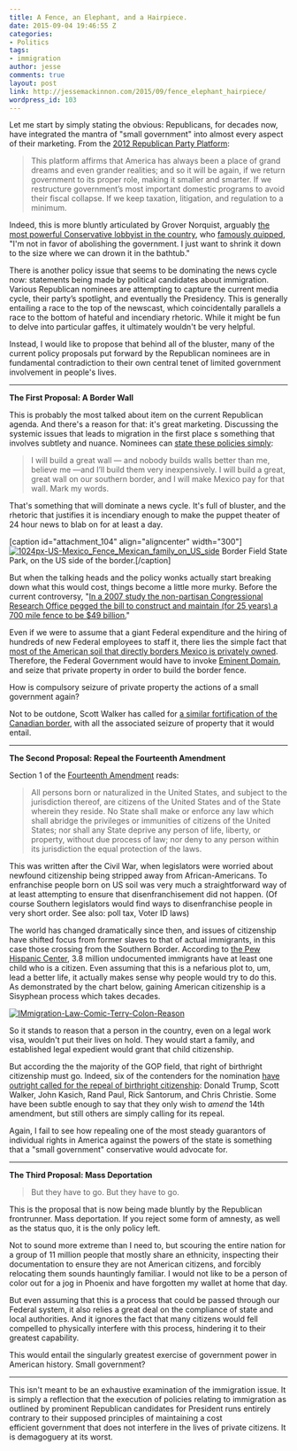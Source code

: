 ```yaml
---
title: A Fence, an Elephant, and a Hairpiece.
date: 2015-09-04 19:46:55 Z
categories:
- Politics
tags:
- immigration
author: jesse
comments: true
layout: post
link: http://jessemackinnon.com/2015/09/fence_elephant_hairpiece/
wordpress_id: 103
---
```


Let me start by simply stating the obvious: Republicans, for decades now, have integrated the mantra of "small government" into almost every aspect of their marketing. From the [2012 Republican Party Platform](https://cdn.gop.com/docs/2012GOPPlatform.pdf):


<blockquote>This platform affirms that America has always been a place of grand dreams and even grander realities; and so it will be again, if we return government to its proper role, making it smaller and smarter. If we restructure government’s most important domestic programs to avoid their fiscal collapse. If we keep taxation, litigation, and regulation to a minimum.</blockquote>


Indeed, this is more bluntly articulated by Grover Norquist, arguably [the most powerful Conservative lobbyist in the country](http://thinkprogress.org/economy/2013/02/22/1619561/chuck-grassley-grover-norquist/), who [famously quipped](http://www.nytimes.com/2012/11/20/us/politics/grover-norquist-author-of-antitax-pledge-faces-big-test.html), "I'm not in favor of abolishing the government. I just want to shrink it down to the size where we can drown it in the bathtub."

There is another policy issue that seems to be dominating the news cycle now: statements being made by political candidates about immigration. Various Republican nominees are attempting to capture the current media cycle, their party’s spotlight, and eventually the Presidency. This is generally entailing a race to the top of the newscast, which coincidentally parallels a race to the bottom of hateful and incendiary rhetoric. While it might be fun to delve into particular gaffes, it ultimately wouldn't be very helpful.

Instead, I would like to propose that behind all of the bluster, many of the current policy proposals put forward by the Republican nominees are in fundamental contradiction to their own central tenet of limited government involvement in people's lives.



* * *





**The First Proposal: A Border Wall**

This is probably the most talked about item on the current Republican agenda. And there's a reason for that: it's great marketing. Discussing the systemic issues that leads to migration in the first place s something that involves subtlety and nuance. Nominees can [state these policies simply](http://www.politico.com/story/2015/06/donald-trump-2016-announcement-10-best-lines-119066):


<blockquote>I will build a great wall — and nobody builds walls better than me, believe me —and I’ll build them very inexpensively. I will build a great, great wall on our southern border, and I will make Mexico pay for that wall. Mark my words.</blockquote>


That's something that will dominate a news cycle. It's full of bluster, and the rhetoric that justifies it is incendiary enough to make the puppet theater of 24 hour news to blab on for at least a day.

[caption id="attachment_104" align="aligncenter" width="300"][![1024px-US-Mexico_Fence_Mexican_family_on_US_side](http://jessemackinnon.com/wp-content/uploads/2015/08/1024px-US-Mexico_Fence_Mexican_family_on_US_side-300x200.jpg)](http://jessemackinnon.com/wp-content/uploads/2015/08/1024px-US-Mexico_Fence_Mexican_family_on_US_side.jpg) Border Field State Park, on the US side of the border.[/caption]

But when the talking heads and the policy wonks actually start breaking down what this would cost, things become a little more murky. Before the current controversy, "[In a 2007 study the non-partisan Congressional Research Office pegged the bill to construct and maintain (for 25 years) a 700 mile fence to be $49 billion.](http://www.forbes.com/sites/richardfinger/2013/07/18/the-border-fence-horrible-deal-at-cost-up-to-40000-per-illegal-immigrant-apprehended/)"

Even if we were to assume that a giant Federal expenditure and the hiring of hundreds of new Federal employees to staff it, there lies the simple fact that [most of the American soil that directly borders Mexico is privately owned](http://www.npr.org/templates/story/story.php?storyId=87854099). Therefore, the Federal Government would have to invoke [Eminent Domain](https://en.wikipedia.org/wiki/Eminent_domain), and seize that private property in order to build the border fence.

How is compulsory seizure of private property the actions of a small government again?

Not to be outdone, Scott Walker has called for [a similar fortification of the Canadian border](http://www.bbc.com/news/world-us-canada-34107896), with all the associated seizure of property that it would entail.



* * *





**The Second Proposal: Repeal the Fourteenth Amendment**

Section 1 of the [Fourteenth Amendment](https://www.law.cornell.edu/constitution/amendmentxiv) reads:


<blockquote>All persons born or naturalized in the United States, and subject to the jurisdiction thereof, are citizens of the United States and of the State wherein they reside. No State shall make or enforce any law which shall abridge the privileges or immunities of citizens of the United States; nor shall any State deprive any person of life, liberty, or property, without due process of law; nor deny to any person within its jurisdiction the equal protection of the laws.</blockquote>


This was written after the Civil War, when legislators were worried about newfound citizenship being stripped away from African-Americans. To enfranchise people born on US soil was very much a straightforward way of at least attempting to ensure that disenfranchisement did not happen. (Of course Southern legislators would find ways to disenfranchise people in very short order. See also: poll tax, Voter ID laws)

The world has changed dramatically since then, and issues of citizenship have shifted focus from former slaves to that of actual immigrants, in this case those crossing from the Southern Border. According to [the Pew Hispanic Center](http://www.pewhispanic.org/2009/04/14/a-portrait-of-unauthorized-immigrants-in-the-united-states/), 3.8 million undocumented immigrants have at least one child who is a citizen. Even assuming that this is a nefarious plot to, um, lead a better life, it actually makes sense why people would try to do this. As demonstrated by the chart below, gaining American citizenship is a Sisyphean process which takes decades.

[![IMmigration-Law-Comic-Terry-Colon-Reason](http://jessemackinnon.com/wp-content/uploads/2015/09/IMmigration-Law-Comic-Terry-Colon-Reason-1024x663.jpg)](http://jessemackinnon.com/wp-content/uploads/2015/09/IMmigration-Law-Comic-Terry-Colon-Reason.jpg)

So it stands to reason that a person in the country, even on a legal work visa, wouldn't put their lives on hold. They would start a family, and established legal expedient would grant that child citizenship.

But according the the majority of the GOP field, that right of birthright citizenship must go. Indeed, six of the contenders for the nomination [have outright called for the repeal of birthright citizenship](http://www.huffingtonpost.com/entry/a-good-chunk-of-gop-field-wants-to-repeal-the-14th-amendment_55d24915e4b055a6dab12015): Donald Trump, Scott Walker, John Kasich, Rand Paul, Rick Santorum, and Chris Christie. Some have been subtle enough to say that they only wish to _amend_ the 14th amendment, but still others are simply calling for its repeal.

Again, I fail to see how repealing one of the most steady guarantors of individual rights in America against the powers of the state is something that a "small government" conservative would advocate for.



* * *





**The Third Proposal: Mass Deportation**


<blockquote>But they have to go. But they have to go.</blockquote>


This is the proposal that is now being made bluntly by the Republican frontrunner. Mass deportation. If you reject some form of amnesty, as well as the status quo, it is the only policy left.

Not to sound more extreme than I need to, but scouring the entire nation for a group of 11 million people that mostly share an ethnicity, inspecting their documentation to ensure they are not American citizens, and forcibly relocating them sounds hauntingly familiar. I would not like to be a person of color out for a jog in Phoenix and have forgotten my wallet at home that day.

But even assuming that this is a process that could be passed through our Federal system, it also relies a great deal on the compliance of state and local authorities. And it ignores the fact that many citizens would fell compelled to physically interfere with this process, hindering it to their greatest capability.

This would entail the singularly greatest exercise of government power in American history. Small government?



* * *





This isn't meant to be an exhaustive examination of the immigration issue. It is simply a reflection that the execution of policies relating to immigration as outlined by prominent Republican candidates for President runs entirely contrary to their supposed principles of maintaining a cost efficient government that does not interfere in the lives of private citizens. It is demagoguery at its worst.
